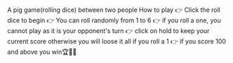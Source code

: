 A pig game(rolling dice) between two people
How to play
👉️ Click the roll dice to begin
👉️ You can roll randomly from 1 to 6
👉️ if you roll a one, you cannot play as it is your opponent's turn
👉️ click on hold to keep your current score otherwise you will loose
it all if you roll a 1
👉️ if you score 100 and above you win🏆️🎊🎉
